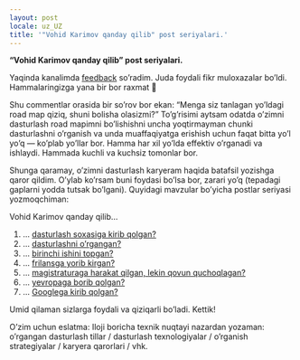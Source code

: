 ```yaml
---
layout: post
locale: uz_UZ
title: '"Vohid Karimov qanday qilib" post seriyalari.'
---
```


**“Vohid Karimov qanday qilib” post seriyalari.**

Yaqinda kanalimda [feedback](https://t.me/vovopapcom/346) so’radim. Juda foydali fikr muloxazalar bo’ldi. Hammalaringizga yana bir bor raxmat 🙂

Shu commentlar orasida bir so’rov bor ekan: “Menga siz tanlagan yo’ldagi road map qiziq, shuni bolisha olasizmi?” To’g’risimi aytsam odatda o’zimni dasturlash road mapimni bo’lishishni uncha yoqtirmayman chunki dasturlashni o’rganish va unda muaffaqiyatga erishish uchun faqat bitta yo’l yo’q — ko’plab yo’llar bor. Hamma har xil yo’lda effektiv o’rganadi va ishlaydi. Hammada kuchli va kuchsiz tomonlar bor.

Shunga qaramay, o’zimni dasturlash karyeram haqida batafsil yozishga qaror qildim. O’ylab ko’rsam buni foydasi bo’lsa bor, zarari yo’q (tepadagi gaplarni yodda tutsak bo’lgani). Quyidagi mavzular bo’yicha postlar seriyasi yozmoqchiman:

Vohid Karimov qanday qilib…
1. … [dasturlash soxasiga kirib qolgan?](/2023/10/27/Vohid-karimov-qanday-qilib-dasturlash-soxasiga-kirib-qolgan.html)
2. … [dasturlashni o’rgangan?](/2023/11/04/Vohid-Karimov-qanday-qilib-dasturlashni-organgan.html)
3. … [birinchi ishini topgan?](/2023/11/05/Vohid-Karimov-qanday-qilib-birinchi-ishini-topgan.html)
4. … [frilansga yorib kirgan?](/2023/11/12/Vohid-Karimov-qanday-qilib-frilansga-yorib-kirgan.html)
5. … [magistraturaga harakat qilgan, lekin qovun quchoqlagan?](/2023/11/18/Vohid-Karimov-qanday-qilib-magistraturaga-harakat-qilgan-lekin-qovun-quchoqlagan.html)
6. … [yevropaga borib qolgan?](/2024/01/09/Vohid-Karimov-qanday-qilib-Yevropaga-borib-qolgan.html)
7. … [Googlega kirib qolgan?](/2024/01/11/Vohid-Karimov-qanday-qilib-Googlega-kirib-qolgan.html)

Umid qilaman sizlarga foydali va qiziqarli bo’ladi. Kettik!

O’zim uchun eslatma: Iloji boricha texnik nuqtayi nazardan yozaman: o’rgangan dasturlash tillar / dasturlash texnologiyalar / o’rganish strategiyalar / karyera qarorlari / vhk.